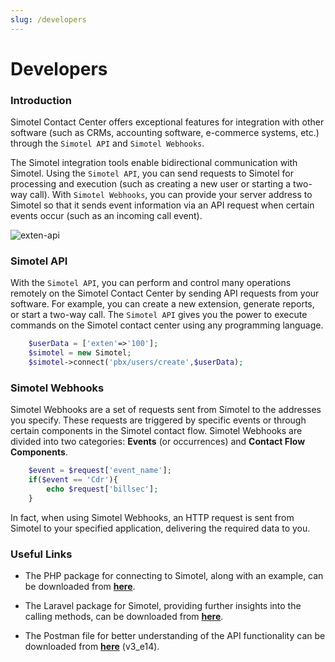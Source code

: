 ```yaml
---
slug: /developers
---
```


# Developers

### Introduction

Simotel Contact Center offers exceptional features for integration with other software (such as CRMs, accounting software, e-commerce systems, etc.) through the `Simotel API` and `Simotel Webhooks`.

The Simotel integration tools enable bidirectional communication with Simotel. Using the `Simotel API`, you can send requests to Simotel for processing and execution (such as creating a new user or starting a two-way call). With `Simotel Webhooks`, you can provide your server address to Simotel so that it sends event information via an API request when certain events occur (such as an incoming call event).

![exten-api](/img/api/simotel-integrations.png/)

### Simotel API
With the `Simotel API`, you can perform and control many operations remotely on the Simotel Contact Center by sending API requests from your software. For example, you can create a new extension, generate reports, or start a two-way call. The `Simotel API` gives you the power to execute commands on the Simotel contact center using any programming language.



```php
    $userData = ['exten'=>'100'];
    $simotel = new Simotel;
    $simotel->connect('pbx/users/create',$userData);
```

### Simotel Webhooks

Simotel Webhooks are a set of requests sent from Simotel to the addresses you specify. These requests are triggered by specific events or through certain components in the Simotel contact flow.
Simotel Webhooks are divided into two categories: **Events** (or occurrences) and **Contact Flow Components**.


```php
    $event = $request['event_name'];
    if($event == 'Cdr'){
        echo $request['billsec'];
    }
```

In fact, when using Simotel Webhooks, an HTTP request is sent from Simotel to your specified application, delivering the required data to you.

### Useful Links

- The PHP package for connecting to Simotel, along with an example, can be downloaded from **[here](https://github.com/simotel/simotel-php-connect)**.

- The Laravel package for Simotel, providing further insights into the calling methods, can be downloaded from **[here](https://github.com/simotel/simotel-laravel-connect)**.

- The Postman file for better understanding of the API functionality can be downloaded from **[here](https://dl.mysup.ir/postmansample/Simotel_V3.edition_14.postman_collection.json)** (v3_e14).




<!-- <a href="pathname://../../file/Simotel_V3.edition_12.postman_collection.json" target="_blank">اینجا</a> -->